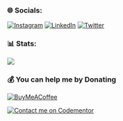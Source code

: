 ### 🌐 Socials:
[![Instagram](https://img.shields.io/badge/Instagram-%23E4405F.svg?logo=Instagram&logoColor=white)](https://instagram.com/_danielshow_) [![LinkedIn](https://img.shields.io/badge/LinkedIn-%230077B5.svg?logo=linkedin&logoColor=white)](https://linkedin.com/in/shotonwa-daniel-aa8190125) [![Twitter](https://img.shields.io/badge/Twitter-%231DA1F2.svg?logo=Twitter&logoColor=white)](https://twitter.com/d_showWorld) 

### 📊 Stats:
![](https://github-readme-stats.vercel.app/api/top-langs/?username=danielshow&theme=dracula&hide_border=false&include_all_commits=true&count_private=false&layout=compact)

### 💰 You can help me by Donating
  [![BuyMeACoffee](https://img.shields.io/badge/Buy%20Me%20a%20Coffee-ffdd00?style=for-the-badge&logo=buy-me-a-coffee&logoColor=black)](https://buymeacoffee.com/danielshow) 

[![Contact me on Codementor](https://www.codementor.io/m-badges/danielshotonwa53/im-a-cm-b.svg)](https://www.codementor.io/@danielshotonwa53?refer=badge)


